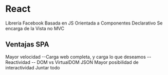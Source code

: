 # React

Librería Facebook
Basada en JS
Orientada a Componentes
Declarativo
Se encarga de la Vista no MVC

## Ventajas SPA

Mayor velocidad --Carga web completa, y carga lo que deseamos --
Reactividad -- DOM vs VirtualDOM
JSON
Mayor posibilidad de interactividad
Juntar todo
